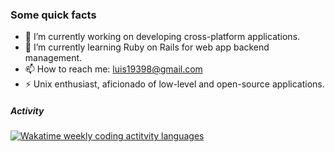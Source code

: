 ### Some quick facts

<!--
**AlencarLH/AlencarLH** is a ✨ _special_ ✨ repository because its `README.md` (this file) appears on your GitHub profile.

Here are some ideas to get you started:
-->

- 🔭 I’m currently working on developing cross-platform applications.
- 🌱 I’m currently learning Ruby on Rails for web app backend management.
- 📫 How to reach me: luis19398@gmail.com
- ⚡ Unix enthusiast, aficionado of low-level and open-source applications.

##### Activity
<a href="https://wakatime.com/@AlencarLH" title="Data update every midnight"><img src="https://github-readme-stats.vercel.app/api/wakatime?username=AlencarLH&layout=compact&langs_count=6" alt="Wakatime weekly coding actitvity languages" /></a>
